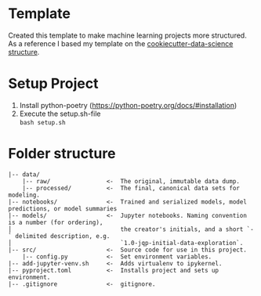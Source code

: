 # Template
Created this template to make machine learning projects more structured. 
As a reference I based my template on the [cookiecutter-data-science structure](https://github.com/drivendata/cookiecutter-data-science).

# Setup Project
1. Install python-poetry (https://python-poetry.org/docs/#installation)
2. Execute the setup.sh-file<br>
`bash setup.sh`
# Folder structure
```
|-- data/                   
    |-- raw/                <-  The original, immutable data dump.
    |-- processed/          <-  The final, canonical data sets for modeling.
|-- notebooks/              <-  Trained and serialized models, model predictions, or model summaries
|-- models/                 <-  Jupyter notebooks. Naming convention is a number (for ordering),
│                               the creator's initials, and a short `-` delimited description, e.g.
│                               `1.0-jqp-initial-data-exploration`.
|-- src/                    <-  Source code for use in this project.
    |-- config.py           <-  Set environment variables.
|-- add-jupyter-venv.sh     <-  Adds virtualenv to ipykernel.
|-- pyproject.toml          <-  Installs project and sets up environment.
|-- .gitignore              <-  gitignore.
```